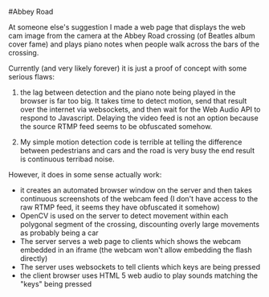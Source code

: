 #Abbey Road

At someone else's suggestion I made a web page that displays the web cam image from the camera at the Abbey Road crossing (of Beatles album cover fame) and plays piano notes when people walk across the bars of the crossing.

Currently (and very likely forever) it is just a proof of concept with some serious flaws:

1. the lag between detection and the piano note being played in the browser is far too big. It takes time to detect motion, send that result over the internet via websockets, and then wait for the Web Audio API to respond to Javascript. Delaying the video feed is not an option because the source RTMP feed seems to be obfuscated somehow.

2. My simple motion detection code is terrible at telling the difference between pedestrians and cars and the road is very busy the end result is continuous terribad noise.

However, it does in some sense actually work:

- it creates an automated browser window on the server and then takes continuous screenshots of the webcam feed (I don't have access to the raw RTMP feed, it seems they have obfuscated it somehow)
- OpenCV is used on the server to detect movement within each polygonal segment of the crossing, discounting overly large movements as probably being a car
- The server serves a web page to clients which shows the webcam embedded in an iframe (the webcam won't allow embedding the flash directly)
- The server uses websockets to tell clients which keys are being pressed
- the client browser uses HTML 5 web audio to play sounds matching the "keys" being pressed